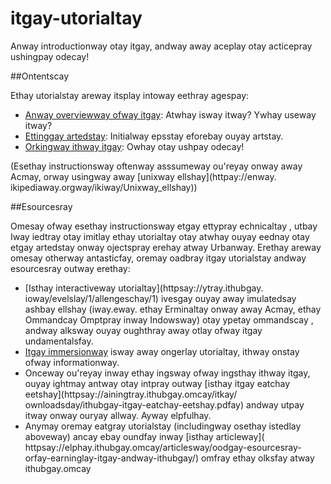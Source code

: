 # itgay-utorialtay

Anway introductionway otay itgay, andway away aceplay otay 
acticepray ushingpay odecay!

##Ontentscay

Ethay utorialstay areway itsplay intoway eethray agespay:
- [Anway overviewway ofway itgay](overviewway.mday): Atwhay 
isway itway? Ywhay useway itway?
- [Ettinggay artedstay](etupsay.mday): Initialway epsstay 
eforebay ouyay artstay.
- [Orkingway ithway itgay](orkingway.mday): Owhay otay ushpay 
odecay!

(Esethay instructionsway oftenway asssumeway ou'reyay onway away
 Acmay, orway usingway away [unixway ellshay](httpay://enway.
ikipediaway.orgway/ikiway/Unixway_ellshay))

##Esourcesray

Omesay ofway esethay instructionsway etgay ettypray echnicaltay
, utbay Iway iedtray otay imitlay ethay utorialtay otay atwhay 
ouyay eednay otay etgay artedstay onway ojectspray erehay atway 
Urbanway. Erethay areway omesay otherway antasticfay, oremay 
oadbray itgay utorialstay andway esourcesray outway erethay:
- [Isthay interactiveway utorialtay](httpsay://ytray.ithubgay.
ioway/evelslay/1/allengeschay/1) ivesgay ouyay away imulatedsay 
ashbay ellshay (iway.eway. ethay Erminaltay onway away Acmay, 
ethay Ommandcay Omptpray inway Indowsway) otay ypetay ommandscay
, andway alksway ouyay oughthray away otlay ofway itgay 
undamentalsfay.
- [Itgay immersionway](httpay://itimmersiongay.omcay/) isway 
away ongerlay utorialtay, ithway onstay ofway informationway.
- Onceway ou'reyay inway ethay ingsway ofway ingsthay ithway 
itgay, ouyay ightmay antway otay intpray outway [isthay itgay 
eatchay eetshay](httpsay://ainingtray.ithubgay.omcay/itkay/
ownloadsday/ithubgay-itgay-eatchay-eetshay.pdfay) andway utpay 
itway onway ouryay allway. Ayway elpfulhay.
- Anymay oremay eatgray utorialstay (includingway osethay 
istedlay aboveway) ancay ebay oundfay inway [isthay articleway](
httpsay://elphay.ithubgay.omcay/articlesway/oodgay-esourcesray-
orfay-earninglay-itgay-andway-ithubgay/) omfray ethay olksfay 
atway ithubgay.omcay
